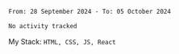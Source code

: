 <!--START_SECTION:waka-->

```txt
From: 28 September 2024 - To: 05 October 2024

No activity tracked
```

<!--END_SECTION:waka-->
My Stack: `HTML, CSS, JS, React`
